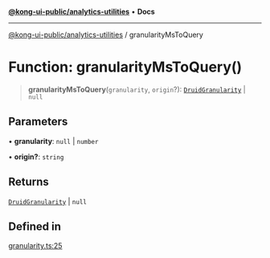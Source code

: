[**@kong-ui-public/analytics-utilities**](../README.md) • **Docs**

***

[@kong-ui-public/analytics-utilities](../README.md) / granularityMsToQuery

# Function: granularityMsToQuery()

> **granularityMsToQuery**(`granularity`, `origin`?): [`DruidGranularity`](../interfaces/DruidGranularity.md) \| `null`

## Parameters

• **granularity**: `null` \| `number`

• **origin?**: `string`

## Returns

[`DruidGranularity`](../interfaces/DruidGranularity.md) \| `null`

## Defined in

[granularity.ts:25](https://github.com/Kong/public-ui-components/blob/main/packages/analytics/analytics-utilities/src/granularity.ts#L25)
